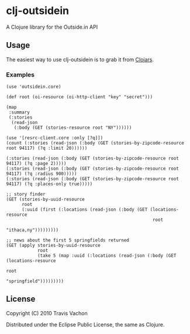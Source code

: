 # clj-outsidein

A Clojure library for the Outside.in API

## Usage

The easiest way to use clj-outsidein is to grab it from
[Clojars](http://clojars.org/clj-outsidein).

### Examples


    (use 'outsidein.core)

    (def root (oi-resource (oi-http-client "key" "secret")))

    (map
     :summary
     (:stories
      (read-json
       (:body (GET (stories-resource root "NY"))))))

    (use '[resrc-client.core :only [?q]])
    (count (:stories (read-json (:body (GET (stories-by-zipcode-resource root 94117) (?q :limit 20))))))

    (:stories (read-json (:body (GET (stories-by-zipcode-resource root 94117) (?q :page 2)))))
    (:stories (read-json (:body (GET (stories-by-zipcode-resource root 94117) (?q :radius 900)))))
    (:stories (read-json (:body (GET (stories-by-zipcode-resource root 94117) (?q :places-only true)))))

    ;; story finder
    (GET (stories-by-uuid-resource
          root
          (:uuid (first (:locations (read-json (:body (GET (locations-resource
                                                            root
                                                            "ithaca,ny")))))))))

    ;; news about the first 5 springfields returned
    (GET (apply stories-by-uuid-resource
                root
                (take 5 (map :uuid (:locations (read-json (:body (GET (locations-resource
                                                                       root
                                                                       "springfield")))))))))


## License

Copyright (C) 2010 Travis Vachon

Distributed under the Eclipse Public License, the same as Clojure.

